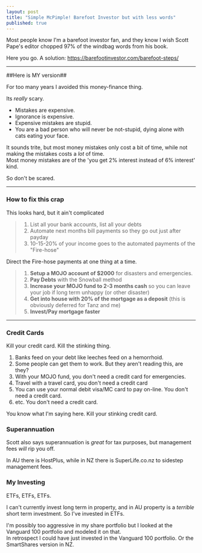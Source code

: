 ```yaml
---
layout: post
title: "Simple McPimple! Barefoot Investor but with less words"
published: true
---
```

Most people know I'm a barefoot investor fan, and they know I wish Scott Pape's editor chopped 97% of the windbag words from his book. 

Here you go. A solution:
https://barefootinvestor.com/barefoot-steps/

----------------------

##Here is MY version##

For too many years I avoided this money-finance thing. 

Its _really_ scary. 

+ Mistakes are expensive.  
+ Ignorance is expensive.  
+ Expensive mistakes are stupid.  
+ You are a bad person who will never be not-stupid, dying alone with cats eating your face.

It sounds trite, but most money mistakes only cost a bit of time, while not making the mistakes costs a _lot_ of time.  
Most money mistakes are of the 'you get 2% interest instead of 6% interest' kind.

So don't be scared.

----------------------------

### How to fix this crap ###

This looks hard, but it ain't complicated

> 01. List all your bank accounts, list all your debts
> 02. Automate next months bill payments so they go out just after payday
> 03. 10-15-20% of your income goes to the automated payments of the "Fire-hose"

Direct the Fire-hose payments at one thing at a time.  

> 01. **Setup a MOJO account of $2000** for disasters and emergencies.
> 02. **Pay Debts** with the Snowball method
> 03. **Increase your MOJO fund to 2-3 months cash** so you can leave your job if long term unhappy (or other disaster)
> 04. **Get into house with 20% of the mortgage as a deposit** (this is obviously deferred for Tanz and me)
> 05. **Invest/Pay mortgage faster**

----------------------------

### Credit Cards ###

Kill your credit card. Kill the stinking thing.

01. Banks feed on your debt like leeches feed on a hemorrhoid.
02. Some people can get them to work. But they aren't reading this, are they?
03. With your MOJO fund, you don't need a credit card for emergencies.
04. Travel with a travel card, you don't need a credit card
05. You can use your normal debit visa/MC card to pay on-line. You don't need a credit card.
06. etc. You don't need a credit card.

You know what I'm saying here. Kill your stinking credit card.

### Superannuation ###

Scott also says superannuation is _great_ for tax purposes, but management fees _will_ rip you off.

In AU there is HostPlus, while in NZ there is SuperLife.co.nz to sidestep management fees.

### My Investing ###

ETFs, ETFs, ETFs.

I can't currently invest long term in property, and in AU property is a _terrible_ short term investment. 
So I've invested in ETFs.

I'm possibly too aggressive in my share portfolio but I looked at the Vanguard 100 portfolio and modeled it on that.  
In retrospect I could have just invested in the Vanguard 100 portfolio. Or the SmartShares version in NZ.






